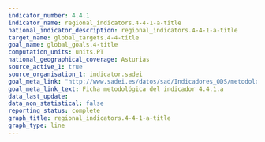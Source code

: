 ```yaml
---
indicator_number: 4.4.1
indicator_name: regional_indicators.4-4-1-a-title
national_indicator_description: regional_indicators.4-4-1-a-title
target_name: global_targets.4-4-title
goal_name: global_goals.4-title
computation_units: units.PT
national_geographical_coverage: Asturias
source_active_1: true
source_organisation_1: indicator.sadei
goal_meta_link: "http://www.sadei.es/datos/sad/Indicadores_ODS/metodologia/4.4.1.a.pdf"
goal_meta_link_text: Ficha metodológica del indicador 4.4.1.a
data_last_update:  
data_non_statistical: false
reporting_status: complete
graph_title: regional_indicators.4-4-1-a-title
graph_type: line
---
```

